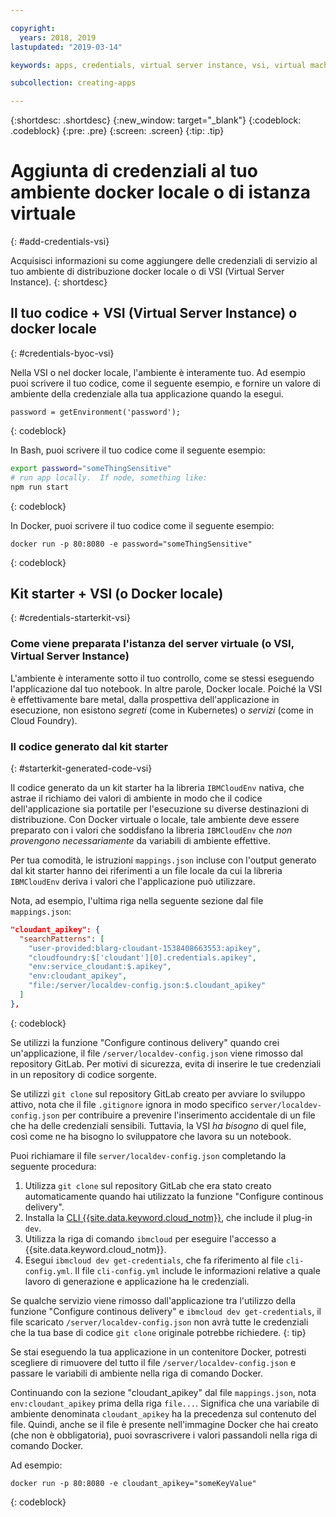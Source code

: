 ```yaml
---

copyright:
  years: 2018, 2019
lastupdated: "2019-03-14"

keywords: apps, credentials, virtual server instance, vsi, virtual machine, vm

subcollection: creating-apps

---
```


{:shortdesc: .shortdesc}
{:new_window: target="_blank"}
{:codeblock: .codeblock}
{:pre: .pre}
{:screen: .screen}
{:tip: .tip}

# Aggiunta di credenziali al tuo ambiente docker locale o di istanza virtuale
{: #add-credentials-vsi}

Acquisisci informazioni su come aggiungere delle credenziali di servizio al tuo ambiente di distribuzione docker locale o di VSI (Virtual Server Instance).
{: shortdesc}

## Il tuo codice + VSI (Virtual Server Instance) o docker locale
{: #credentials-byoc-vsi}

Nella VSI o nel docker locale, l'ambiente è interamente tuo. Ad esempio puoi scrivere il tuo codice, come il seguente esempio, e fornire un valore di ambiente della credenziale alla tua applicazione quando la esegui.
```
password = getEnvironment('password');
```
{: codeblock}

In Bash, puoi scrivere il tuo codice come il seguente esempio:
```bash
export password="someThingSensitive"
# run app locally.  If node, something like:
npm run start
```
{: codeblock}

In Docker, puoi scrivere il tuo codice come il seguente esempio:
```
docker run -p 80:8080 -e password="someThingSensitive"
```
{: codeblock}

## Kit starter + VSI (o Docker locale)
{: #credentials-starterkit-vsi}

### Come viene preparata l'istanza del server virtuale (o VSI, Virtual Server Instance)

L'ambiente è interamente sotto il tuo controllo, come se stessi eseguendo l'applicazione dal tuo notebook. In altre parole, Docker locale. Poiché la VSI è effettivamente bare metal, dalla prospettiva dell'applicazione in esecuzione, non esistono _segreti_ (come in Kubernetes) o _servizi_ (come in Cloud Foundry).

### Il codice generato dal kit starter
{: #starterkit-generated-code-vsi}

Il codice generato da un kit starter ha la libreria `IBMCloudEnv` nativa, che astrae il richiamo dei valori di ambiente in modo che il codice dell'applicazione sia portatile per l'esecuzione su diverse destinazioni di distribuzione. Con Docker virtuale o locale, tale ambiente deve essere preparato con i valori che soddisfano la libreria `IBMCloudEnv` che _non provengono necessariamente_ da variabili di ambiente effettive.

Per tua comodità, le istruzioni `mappings.json` incluse con l'output generato dal kit starter hanno dei riferimenti a un file locale da cui la libreria `IBMCloudEnv` deriva i valori che l'applicazione può utilizzare.

Nota, ad esempio, l'ultima riga nella seguente sezione dal file `mappings.json`:
```json
"cloudant_apikey": {
  "searchPatterns": [
    "user-provided:blarg-cloudant-1538408663553:apikey",
    "cloudfoundry:$['cloudant'][0].credentials.apikey",
    "env:service_cloudant:$.apikey",
    "env:cloudant_apikey",
    "file:/server/localdev-config.json:$.cloudant_apikey"
  ]
},
```
{: codeblock}

Se utilizzi la funzione "Configure continous delivery" quando crei un'applicazione, il file `/server/localdev-config.json` viene rimosso dal repository GitLab. Per motivi di sicurezza, evita di inserire le tue credenziali in un repository di codice sorgente.

Se utilizzi `git clone` sul repository GitLab creato per avviare lo sviluppo attivo, nota che il file `.gitignore` ignora in modo specifico `server/localdev-config.json` per contribuire a prevenire l'inserimento accidentale di un file che ha delle credenziali sensibili. Tuttavia, la VSI _ha bisogno_ di quel file, così come ne ha bisogno lo sviluppatore che lavora su un notebook.

Puoi richiamare il file `server/localdev-config.json` completando la seguente procedura:

1. Utilizza `git clone` sul repository GitLab che era stato creato automaticamente quando hai utilizzato la funzione "Configure continous delivery".
2. Installa la [CLI {{site.data.keyword.cloud_notm}}](/docs/cli?topic=cloud-cli-ibmcloud-cli), che include il plug-in `dev`.
3. Utilizza la riga di comando `ibmcloud` per eseguire l'accesso a {{site.data.keyword.cloud_notm}}.
4. Esegui `ibmcloud dev get-credentials`, che fa riferimento al file `cli-config.yml`. Il file `cli-config.yml` include le informazioni relative a quale lavoro di generazione e applicazione ha le credenziali.

Se qualche servizio viene rimosso dall'applicazione tra l'utilizzo della funzione "Configure continous delivery" e `ibmcloud dev get-credentials`, il file scaricato `/server/localdev-config.json` non avrà tutte le credenziali che la tua base di codice `git clone` originale potrebbe richiedere.
{: tip}

Se stai eseguendo la tua applicazione in un contenitore Docker, potresti scegliere di rimuovere del tutto il file `/server/localdev-config.json` e passare le variabili di ambiente nella riga di comando Docker.

Continuando con la sezione "cloudant_apikey" dal file `mappings.json`, nota `env:cloudant_apikey` prima della riga `file...`. Significa che una variabile di ambiente denominata `cloudant_apikey` ha la precedenza sul contenuto del file. Quindi, anche se il file è presente nell'immagine Docker che hai creato (che non è obbligatoria), puoi sovrascrivere i valori passandoli nella riga di comando Docker.

Ad esempio:
```
docker run -p 80:8080 -e cloudant_apikey="someKeyValue"
```
{: codeblock}
